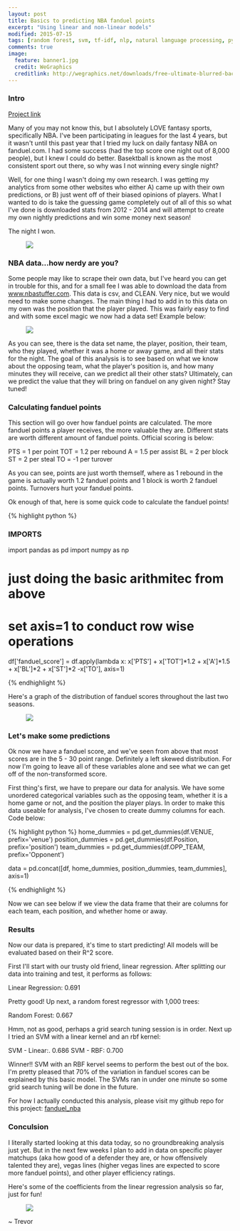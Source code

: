 ```yaml
---
layout: post
title: Basics to predicting NBA fanduel points
excerpt: "Using linear and non-linear models"
modified: 2015-07-15
tags: [random forest, svm, tf-idf, nlp, natural language processing, python, statistics, metis]
comments: true
image:
  feature: banner1.jpg
  credit: WeGraphics
  creditlink: http://wegraphics.net/downloads/free-ultimate-blurred-background-pack/
---
```

### Intro
[Project link][1]

Many of you may not know this, but I absolutely LOVE fantasy sports, specifically NBA.  I've been participating in leagues for the last 4 years, but it wasn't until this past year that I tried my luck on daily fantasy NBA on fanduel.com.  I had some success (had the top score one night out of 8,000 people), but I knew I could do better.  Basektball is known as the most consistent sport out there, so why was I not winning every single night?

Well, for one thing I wasn't doing my own research.  I was getting my analytics from some other websites who either A) came up with their own predictions, or B) just went off of their biased opinions of players.  What I wanted to do is take the guessing game completely out of all of this so what I've done is downloaded stats from 2012 - 2014 and will attempt to create my own nightly predictions and win some money next season!

The night I won.

<figure>
  <a href="/images/IMG_5876.png"><img style="display:block; margin: 0 auto;" src="/images/IMG_5876.png"></a>
</figure>



### NBA data...how nerdy are you?
Some people may like to scrape their own data, but I've heard you can get in trouble for this, and for a small fee I was able to download the data from www.nbastuffer.com.  This data is csv, and CLEAN.  Very nice, but we would need to make some changes.  The main thing I had to add in to this data on my own was the position that the player played.  This was fairly easy to find and with some excel magic we now had a data set!  Example below:

<figure>
  <a href="/images/fanduel_post1_1.png"><img style="display:block; margin: 0 auto;" src="/images/fanduel_post1_1.png"></a>
</figure>

As you can see, there is the data set name, the player, position, their team, who they played, whether it was a home or away game, and all their stats for the night. The goal of this analysis is to see based on what we know about the opposing team, what the player's position is, and how many minutes they will receive, can we predict all their other stats?  Ultimately, can we predict the value that they will bring on fanduel on any given night? Stay tuned!

### Calculating fanduel points
This section will go over how fanduel points are calculated.  The more fanduel points a player receives, the more valuable they are.  Different stats are worth different amount of fanduel points.  Official scoring is below:

PTS = 1 per point
TOT = 1.2 per rebound
A = 1.5 per assist
BL = 2 per block
ST = 2 per steal
TO = -1 per turover

As you can see, points are just worth themself, where as 1 rebound in the game is actually worth 1.2 fanduel points and 1 block is worth 2 fanduel points.  Turnovers hurt your fanduel points.

Ok enough of that, here is some quick code to calculate the fanduel points!


{% highlight python %}
### IMPORTS ###
import pandas as pd
import numpy as np

# just doing the basic arithmitec from above
# set axis=1 to conduct row wise operations
df['fanduel_score'] = df.apply(lambda x: x['PTS'] + x['TOT']*1.2 + x['A']*1.5 + x['BL']*2 + x['ST']*2 -x['TO'], axis=1)

{% endhighlight %}

Here's a graph of the distribution of fanduel scores throughout the last two seasons.

<figure>
  <a href="/images/fanduel_post1_2.png"><img style="display:block; margin: 0 auto;" src="/images/fanduel_post1_2.png"></a>
</figure>

### Let's make some predictions
Ok now we have a fanduel score, and we've seen from above that most scores are in the 5 - 30 point range.  Definitely a left skewed distribution.  For now I'm going to leave all of these variables alone and see what we can get off of the non-transformed score.

First thing's first, we have to prepare our data for analysis.  We have some unordered categorical variables such as the opposing team, whether it is a home game or not, and the position the player plays.  In order to make this data useable for analysis, I've chosen to create dummy columns for each.  Code below:


{% highlight python %}
home_dummies = pd.get_dummies(df.VENUE, prefix='venue')
position_dummies = pd.get_dummies(df.Position, prefix='position')
team_dummies = pd.get_dummies(df.OPP_TEAM, prefix='Opponent')

data = pd.concat([df, home_dummies, position_dummies, team_dummies], axis=1)

{% endhighlight %}

Now we can see below if we view the data frame that their are columns for each team, each position, and whether home or away.


### Results
Now our data is prepared, it's time to start predicting!  All models will be evaluated based on their R^2 score.

First I'll start with our trusty old friend, linear regression.  After splitting our data into training and test, it performs as follows:

Linear Regression:  0.691

Pretty good!  Up next, a random forest regressor with 1,000 trees:

Random Forest:  0.667

Hmm, not as good, perhaps a grid search tuning session is in order.  Next up I tried an SVM with a linear kernel and an rbf kernel:

SVM - Linear:. 0.686
SVM - RBF:  0.700

Winner!! SVM with an RBF kervel seems to perform the best out of the box.  I'm pretty pleased that 70% of the variation in fanduel scores can be explained by this basic model.  The SVMs ran in under one minute so some grid search tuning will be done in the future.

For how I actually conducted this analysis, please visit my github repo for this project:  [fanduel_nba][1]

### Conculsion
I literally started looking at this data today, so no groundbreaking analysis just yet.  But in the next few weeks I plan to add in data on specific player matchups (aka how good of a defender they are, or how offensively talented they are), vegas lines (higher vegas lines are expected to score more fanduel points), and other player efficiency ratings.

Here's some of the coefficients from the linear regression analysis so far, just for fun!

<figure>
  <a href="/images/fanduel_post1_3.png"><img style="display:block; margin: 0 auto;" src="/images/fanduel_post1_3.png"></a>
</figure>

~ Trevor

[1]: https://github.com/trevor-smith/fanduel_nba
[2]: https://radimrehurek.com/gensim/
[3]: http://scikit-learn.org/stable/modules/generated/sklearn.manifold.TSNE.html
[4]: http://scikit-learn.org/stable/modules/generated/sklearn.metrics.silhouette_score.html#sklearn.metrics.silhouette_score
[5]: https://twitter.com/bo_p
[6]: https://twitter.com/planarrowspace
